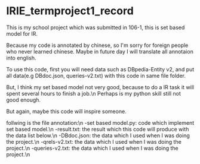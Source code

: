 # IRIE_termproject1_record
This is my school project which was submitted in 106-1, this is set based model for IR.

Because my code is annotated by chinese, so I'm sorry for foreign people who never learned chinese.
Maybe in future day I will translate all annotaion into english.

To use this code, first you will need data such as DBpedia-Entity v2, and put all data(e.g DBdoc.json, queries-v2.txt) with this code in same file folder.

But, I think my set based model not very good, because to do a IR task it will spent several hours to finish a job.\n
Perhaps is my python skill still not good enough.

But again, maybe this code will inspire someone.

follwing is the file annotation:\n
-set based model.py: code which implement set based model.\n
-result.txt: the result which this code will produce with the data list below.\n
-DBdoc.json: the data which I used when I was doing the project.\n
-qrels-v2.txt: the data which I used when I was doing the project.\n
-queries-v2.txt: the data which I used when I was doing the project.\n
